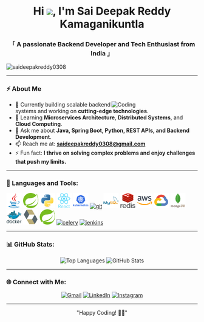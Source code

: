 <h1 align="center">Hi <img src="https://media.giphy.com/media/hvRJCLFzcasrR4ia7z/giphy.gif" width="30px">, I'm Sai Deepak Reddy Kamaganikuntla</h1>
<h3 align="center">「 A passionate Backend Developer and Tech Enthusiast from <b>India </b> 」</h3>

<p align="left"> <img src="https://komarev.com/ghpvc/?username=saideepakreddy0308&label=Profile%20views&color=0e75b6&style=flat" alt="saideepakreddy0308" /> </p>

---

### ⚡ About Me
<img width="45%" align="right" alt="Coding" src="https://raw.githubusercontent.com/onimur/.github/master/.resources/git-header.svg" />

- 🔭 Currently building scalable backend systems and working on **cutting-edge technologies**.  
- 🌱 Learning **Microservices Architecture**, **Distributed Systems**, and **Cloud Computing**.  
- 💬 Ask me about **Java, Spring Boot, Python, REST APIs, and Backend Development**.  
- 📫 Reach me at: **[saideepakreddy0308@gmail.com](mailto:saideepakreddy0308@gmail.com)**  
- ⚡ Fun fact: **I thrive on solving complex problems and enjoy challenges that push my limits.**  

---

### 🚀 Languages and Tools:
<p align="left">
    <a href="https://www.java.com" target="_blank" rel="noreferrer"><img src="https://raw.githubusercontent.com/devicons/devicon/master/icons/java/java-original.svg" alt="java" width="40" height="40"/></a>
    <a href="https://spring.io/projects/spring-boot" target="_blank" rel="noreferrer"><img src="https://raw.githubusercontent.com/devicons/devicon/master/icons/spring/spring-original.svg" alt="spring" width="40" height="40"/></a>
    <a href="https://www.python.org" target="_blank" rel="noreferrer"><img src="https://raw.githubusercontent.com/devicons/devicon/master/icons/python/python-original.svg" alt="python" width="40" height="40"/></a>
    <a href="https://reactjs.org/" target="_blank" rel="noreferrer"><img src="https://raw.githubusercontent.com/devicons/devicon/master/icons/react/react-original-wordmark.svg" alt="react" width="40" height="40"/></a>
    <a href="https://kubernetes.io/" target="_blank" rel="noreferrer"><img src="https://raw.githubusercontent.com/devicons/devicon/master/icons/kubernetes/kubernetes-plain-wordmark.svg" alt="kubernetes" width="40" height="40"/></a>
    <a href="https://git-scm.com/" target="_blank" rel="noreferrer"><img src="https://www.vectorlogo.zone/logos/git-scm/git-scm-icon.svg" alt="git" width="40" height="40"/></a>
    <a href="https://www.mysql.com/" target="_blank" rel="noreferrer"><img src="https://raw.githubusercontent.com/devicons/devicon/master/icons/mysql/mysql-original-wordmark.svg" alt="mysql" width="40" height="40"/></a>
    <a href="https://redis.io/" target="_blank" rel="noreferrer"><img src="https://raw.githubusercontent.com/devicons/devicon/master/icons/redis/redis-original-wordmark.svg" alt="redis" width="40" height="40"/></a>
    <a href="https://aws.amazon.com/" target="_blank" rel="noreferrer"><img src="https://raw.githubusercontent.com/devicons/devicon/master/icons/amazonwebservices/amazonwebservices-original-wordmark.svg" alt="aws" width="40" height="40"/></a>
    <a href="https://cloud.google.com/" target="_blank" rel="noreferrer"><img src="https://raw.githubusercontent.com/devicons/devicon/master/icons/googlecloud/googlecloud-original.svg" alt="gcp" width="40" height="40"/></a>
    <a href="https://www.mongodb.com/" target="_blank" rel="noreferrer"><img src="https://raw.githubusercontent.com/devicons/devicon/master/icons/mongodb/mongodb-original-wordmark.svg" alt="mongodb" width="40" height="40"/></a>
    <a href="https://www.docker.com/" target="_blank" rel="noreferrer"><img src="https://raw.githubusercontent.com/devicons/devicon/master/icons/docker/docker-original-wordmark.svg" alt="docker" width="40" height="40"/></a>
    <a href="https://hibernate.org/" target="_blank" rel="noreferrer"><img src="https://raw.githubusercontent.com/devicons/devicon/master/icons/hibernate/hibernate-original.svg" alt="hibernate" width="40" height="40"/></a>
    <a href="https://spring.io/projects/spring-cloud-gateway" target="_blank" rel="noreferrer"><img src="https://raw.githubusercontent.com/devicons/devicon/master/icons/spring/spring-original.svg" alt="cloudgateways" width="40" height="40"/></a>
    <a href="https://docs.celeryproject.org/" target="_blank" rel="noreferrer"><img src="https://raw.githubusercontent.com/simple-icons/simple-icons/develop/icons/celery.svg" alt="celery" width="40" height="40"/></a>
    <a href="https://www.jenkins.io/" target="_blank" rel="noreferrer"><img src="https://www.vectorlogo.zone/logos/jenkins/jenkins-icon.svg" alt="jenkins" width="40" height="40"/></a>
<!--     <a href="https://www.terraform.io/" target="_blank" rel="noreferrer"><img src="https://raw.githubusercontent.com/devicons/devicon/master/icons/terraform/terraform-original.svg" alt="terraform" width="40" height="40"/></a> -->
<!--     <a href="https://www.ansible.com/" target="_blank" rel="noreferrer"><img src="https://raw.githubusercontent.com/devicons/devicon/master/icons/ansible/ansible-original.svg" alt="ansible" width="40" height="40"/></a> -->
</p>

---

### 📊 GitHub Stats:
<div align="center">
    <img align="center" src="https://github-readme-stats.vercel.app/api/top-langs?username=saideepakreddy0308&show_icons=true&locale=en&layout=compact&theme=radical&hide_border=true" alt="Top Languages" />
    <img align="center" src="https://github-readme-stats.vercel.app/api?username=saideepakreddy0308&show_icons=true&hide_border=true&theme=radical&include_all_commits=true" alt="GitHub Stats" />
</div>

---

### 🌐 Connect with Me:
<p align="center">
    <a href="mailto:saideepakreddy0308@gmail.com"><img src="https://img.shields.io/badge/--Gmail?label=Gmail&logo=Gmail&style=social" alt="Gmail"></a>
    <a href="https://www.linkedin.com/in/saideepakreddyk/"><img src="https://img.shields.io/badge/--linkedin?label=LinkedIn&logo=LinkedIn&style=social" alt="LinkedIn"></a>
    <a href="https://www.instagram.com/deepak0308_"><img src="https://img.shields.io/badge/--instagram?label=Instagram&logo=Instagram&style=social" alt="Instagram"></a>
</p>

---

<p align="center">"Happy Coding! 👨‍💻"</p>

